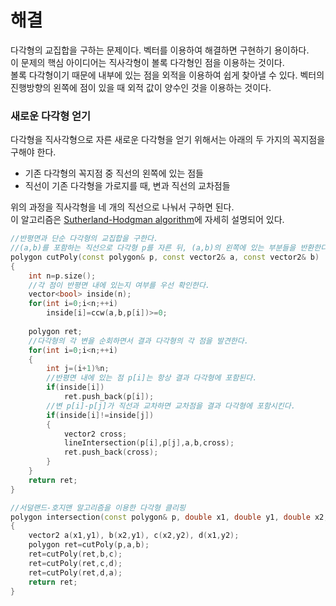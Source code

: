 # 해결 
다각형의 교집합을 구하는 문제이다. 벡터를 이용하여 해결하면 구현하기 용이하다.  
이 문제의 핵심 아이디어는 직사각형이 볼록 다각형인 점을 이용하는 것이다.  
볼록 다각형이기 때문에 내부에 있는 점을 외적을 이용하여 쉽게 찾아낼 수 있다. 벡터의 진행방향의 왼쪽에 점이 있을 때 외적 값이 양수인 것을 이용하는 것이다.  

### 새로운 다각형 얻기 
다각형을 직사각형으로 자른 새로운 다각형을 얻기 위해서는 아래의 두 가지의 꼭지점을 구해야 한다.  
- 기존 다각형의 꼭지점 중 직선의 왼쪽에 있는 점들
- 직선이 기존 다각형을 가로지를 때, 변과 직선의 교차점들

위의 과정을 직사각형을 네 개의 직선으로 나눠서 구하면 된다.  
이 알고리즘은 [Sutherland-Hodgman algorithm](https://en.wikipedia.org/wiki/Cohen%E2%80%93Sutherland_algorithm)에 자세히 설명되어 있다.
```c++
//반평면과 단순 다각형의 교집합을 구한다.
//(a,b)를 포함하는 직선으로 다각형 p를 자른 뒤, (a,b)의 왼쪽에 있는 부분들을 반환한다. 
polygon cutPoly(const polygon& p, const vector2& a, const vector2& b)
{
    int n=p.size();
    //각 점이 반평면 내에 있는지 여부를 우선 확인한다.
    vector<bool> inside(n);
    for(int i=0;i<n;++i)
        inside[i]=ccw(a,b,p[i])>=0;
    
    polygon ret;
    //다각형의 각 변을 순회하면서 결과 다각형의 각 점을 발견한다.
    for(int i=0;i<n;++i)
    {
        int j=(i+1)%n;
        //반평면 내에 있는 점 p[i]는 항상 결과 다각형에 포함된다.
        if(inside[i])
            ret.push_back(p[i]);
        //변 p[i]-p[j]가 직선과 교차하면 교차점을 결과 다각형에 포함시킨다.
        if(inside[i]!=inside[j])
        {
            vector2 cross;
            lineIntersection(p[i],p[j],a,b,cross);
            ret.push_back(cross);
        }
    }
    return ret;
}

//서덜랜드-호지맨 알고리즘을 이용한 다각형 클리핑
polygon intersection(const polygon& p, double x1, double y1, double x2, double y2)
{
    vector2 a(x1,y1), b(x2,y1), c(x2,y2), d(x1,y2);
    polygon ret=cutPoly(p,a,b);
    ret=cutPoly(ret,b,c);
    ret=cutPoly(ret,c,d);
    ret=cutPoly(ret,d,a);
    return ret;
}
```
